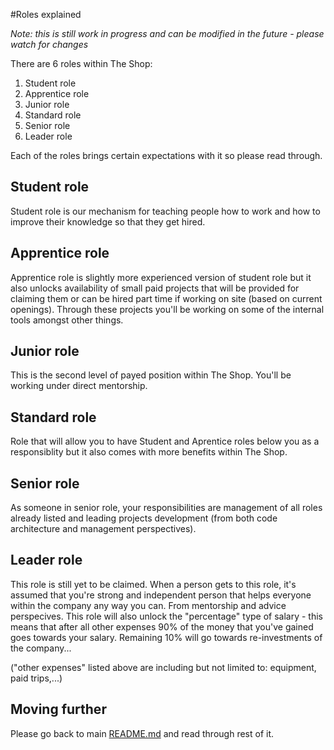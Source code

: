 #Roles explained

*Note: this is still work in progress and can be modified in the future - please watch for changes*

There are 6 roles within The Shop:
  1. Student role
  2. Apprentice role
  3. Junior role
  4. Standard role
  5. Senior role
  6. Leader role

Each of the roles brings certain expectations with it so please read through.

## Student role
Student role is our mechanism for teaching people how to work and how to improve their knowledge so that they get hired. 

## Apprentice role
Apprentice role is slightly more experienced version of student role but it also unlocks availability of small paid projects 
that will be provided for claiming them or can be hired part time if working on site (based on current openings). Through these projects you'll be working on some of the internal tools amongst other things.

## Junior role
This is the second level of payed position within The Shop. You'll be working under direct mentorship.

## Standard role
Role that will allow you to have Student and Aprentice roles below you as a responsiblity but it also comes with more 
benefits within The Shop.

## Senior role
As someone in senior role, your responsibilities are management of all roles already listed and leading projects development
(from both code architecture and management perspectives).

## Leader role
This role is still yet to be claimed. When a person gets to this role, it's assumed that you're strong and independent person that helps everyone within the company any way you can. From mentorship and advice perspecives. This role will also unlock the "percentage" type of salary - this means that after all other expenses 90% of the money that you've gained goes towards your salary. Remaining 10% will go towards re-investments of the company...

("other expenses" listed above are including but not limited to: equipment, paid trips,...)

## Moving further
Please go back to main [README.md](README.md) and read through rest of it.
